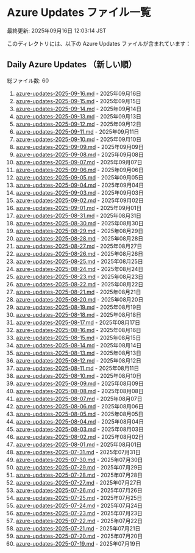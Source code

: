 # Azure Updates ファイル一覧

最終更新: 2025年09月16日 12:03:14 JST

このディレクトリには、以下の Azure Updates ファイルが含まれています：

## Daily Azure Updates （新しい順）

総ファイル数: 60

1. [azure-updates-2025-09-16.md](./azure-updates-2025-09-16.md) - 2025年09月16日
2. [azure-updates-2025-09-15.md](./azure-updates-2025-09-15.md) - 2025年09月15日
3. [azure-updates-2025-09-14.md](./azure-updates-2025-09-14.md) - 2025年09月14日
4. [azure-updates-2025-09-13.md](./azure-updates-2025-09-13.md) - 2025年09月13日
5. [azure-updates-2025-09-12.md](./azure-updates-2025-09-12.md) - 2025年09月12日
6. [azure-updates-2025-09-11.md](./azure-updates-2025-09-11.md) - 2025年09月11日
7. [azure-updates-2025-09-10.md](./azure-updates-2025-09-10.md) - 2025年09月10日
8. [azure-updates-2025-09-09.md](./azure-updates-2025-09-09.md) - 2025年09月09日
9. [azure-updates-2025-09-08.md](./azure-updates-2025-09-08.md) - 2025年09月08日
10. [azure-updates-2025-09-07.md](./azure-updates-2025-09-07.md) - 2025年09月07日
11. [azure-updates-2025-09-06.md](./azure-updates-2025-09-06.md) - 2025年09月06日
12. [azure-updates-2025-09-05.md](./azure-updates-2025-09-05.md) - 2025年09月05日
13. [azure-updates-2025-09-04.md](./azure-updates-2025-09-04.md) - 2025年09月04日
14. [azure-updates-2025-09-03.md](./azure-updates-2025-09-03.md) - 2025年09月03日
15. [azure-updates-2025-09-02.md](./azure-updates-2025-09-02.md) - 2025年09月02日
16. [azure-updates-2025-09-01.md](./azure-updates-2025-09-01.md) - 2025年09月01日
17. [azure-updates-2025-08-31.md](./azure-updates-2025-08-31.md) - 2025年08月31日
18. [azure-updates-2025-08-30.md](./azure-updates-2025-08-30.md) - 2025年08月30日
19. [azure-updates-2025-08-29.md](./azure-updates-2025-08-29.md) - 2025年08月29日
20. [azure-updates-2025-08-28.md](./azure-updates-2025-08-28.md) - 2025年08月28日
21. [azure-updates-2025-08-27.md](./azure-updates-2025-08-27.md) - 2025年08月27日
22. [azure-updates-2025-08-26.md](./azure-updates-2025-08-26.md) - 2025年08月26日
23. [azure-updates-2025-08-25.md](./azure-updates-2025-08-25.md) - 2025年08月25日
24. [azure-updates-2025-08-24.md](./azure-updates-2025-08-24.md) - 2025年08月24日
25. [azure-updates-2025-08-23.md](./azure-updates-2025-08-23.md) - 2025年08月23日
26. [azure-updates-2025-08-22.md](./azure-updates-2025-08-22.md) - 2025年08月22日
27. [azure-updates-2025-08-21.md](./azure-updates-2025-08-21.md) - 2025年08月21日
28. [azure-updates-2025-08-20.md](./azure-updates-2025-08-20.md) - 2025年08月20日
29. [azure-updates-2025-08-19.md](./azure-updates-2025-08-19.md) - 2025年08月19日
30. [azure-updates-2025-08-18.md](./azure-updates-2025-08-18.md) - 2025年08月18日
31. [azure-updates-2025-08-17.md](./azure-updates-2025-08-17.md) - 2025年08月17日
32. [azure-updates-2025-08-16.md](./azure-updates-2025-08-16.md) - 2025年08月16日
33. [azure-updates-2025-08-15.md](./azure-updates-2025-08-15.md) - 2025年08月15日
34. [azure-updates-2025-08-14.md](./azure-updates-2025-08-14.md) - 2025年08月14日
35. [azure-updates-2025-08-13.md](./azure-updates-2025-08-13.md) - 2025年08月13日
36. [azure-updates-2025-08-12.md](./azure-updates-2025-08-12.md) - 2025年08月12日
37. [azure-updates-2025-08-11.md](./azure-updates-2025-08-11.md) - 2025年08月11日
38. [azure-updates-2025-08-10.md](./azure-updates-2025-08-10.md) - 2025年08月10日
39. [azure-updates-2025-08-09.md](./azure-updates-2025-08-09.md) - 2025年08月09日
40. [azure-updates-2025-08-08.md](./azure-updates-2025-08-08.md) - 2025年08月08日
41. [azure-updates-2025-08-07.md](./azure-updates-2025-08-07.md) - 2025年08月07日
42. [azure-updates-2025-08-06.md](./azure-updates-2025-08-06.md) - 2025年08月06日
43. [azure-updates-2025-08-05.md](./azure-updates-2025-08-05.md) - 2025年08月05日
44. [azure-updates-2025-08-04.md](./azure-updates-2025-08-04.md) - 2025年08月04日
45. [azure-updates-2025-08-03.md](./azure-updates-2025-08-03.md) - 2025年08月03日
46. [azure-updates-2025-08-02.md](./azure-updates-2025-08-02.md) - 2025年08月02日
47. [azure-updates-2025-08-01.md](./azure-updates-2025-08-01.md) - 2025年08月01日
48. [azure-updates-2025-07-31.md](./azure-updates-2025-07-31.md) - 2025年07月31日
49. [azure-updates-2025-07-30.md](./azure-updates-2025-07-30.md) - 2025年07月30日
50. [azure-updates-2025-07-29.md](./azure-updates-2025-07-29.md) - 2025年07月29日
51. [azure-updates-2025-07-28.md](./azure-updates-2025-07-28.md) - 2025年07月28日
52. [azure-updates-2025-07-27.md](./azure-updates-2025-07-27.md) - 2025年07月27日
53. [azure-updates-2025-07-26.md](./azure-updates-2025-07-26.md) - 2025年07月26日
54. [azure-updates-2025-07-25.md](./azure-updates-2025-07-25.md) - 2025年07月25日
55. [azure-updates-2025-07-24.md](./azure-updates-2025-07-24.md) - 2025年07月24日
56. [azure-updates-2025-07-23.md](./azure-updates-2025-07-23.md) - 2025年07月23日
57. [azure-updates-2025-07-22.md](./azure-updates-2025-07-22.md) - 2025年07月22日
58. [azure-updates-2025-07-21.md](./azure-updates-2025-07-21.md) - 2025年07月21日
59. [azure-updates-2025-07-20.md](./azure-updates-2025-07-20.md) - 2025年07月20日
60. [azure-updates-2025-07-19.md](./azure-updates-2025-07-19.md) - 2025年07月19日
